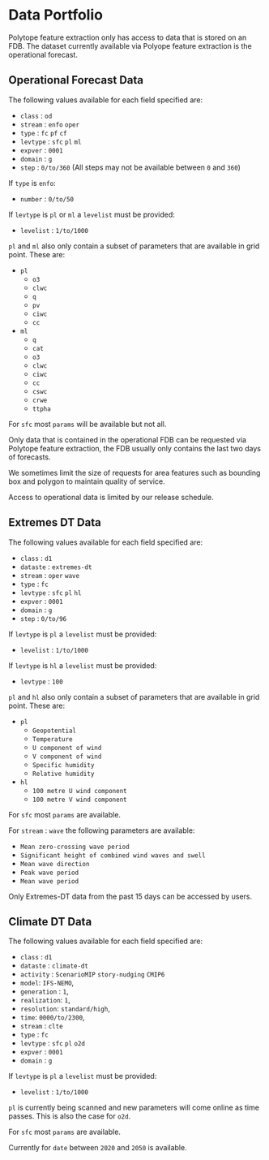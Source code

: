 # Data Portfolio

Polytope feature extraction only has access to data that is stored on an FDB. The dataset currently available via Polyope feature extraction is the operational forecast.

## Operational Forecast Data

The following values available for each field specified are:

* `class` : `od`
* `stream` : `enfo` `oper`
* `type` : `fc` `pf` `cf`
* `levtype` : `sfc` `pl` `ml`
* `expver` : `0001`
* `domain` : `g`
* `step` : `0/to/360` (All steps may not be available between `0` and `360`)

If `type` is `enfo`:

* `number` : `0/to/50`

If `levtype` is `pl` or `ml` a `levelist` must be provided:

* `levelist` : `1/to/1000`

`pl` and `ml` also only contain a subset of parameters that are available in grid point. These are:

* `pl`
    * `o3`
    * `clwc`
    * `q`
    * `pv`
    * `ciwc`
    * `cc`
* `ml`
    * `q`
    * `cat`
    * `o3`
    * `clwc`
    * `ciwc`
    * `cc`
    * `cswc`
    * `crwe`
    * `ttpha`

For `sfc` most `params` will be available but not all.

Only data that is contained in the operational FDB can be requested via Polytope feature extraction, the FDB usually only contains the last two days of forecasts.

We sometimes limit the size of requests for area features such as bounding box and polygon to maintain quality of service.

Access to operational data is limited by our release schedule.


## Extremes DT Data

The following values available for each field specified are:

* `class` : `d1`
* `dataste` : `extremes-dt`
* `stream` : `oper` `wave`
* `type` : `fc`
* `levtype` : `sfc` `pl` `hl`
* `expver` : `0001`
* `domain` : `g`
* `step` : `0/to/96`

If `levtype` is `pl` a `levelist` must be provided:

* `levelist` : `1/to/1000`

If `levtype` is `hl` a `levelist` must be provided:

* `levtype` : `100`

`pl` and `hl` also only contain a subset of parameters that are available in grid point. These are:

* `pl`
    * `Geopotential`
    * `Temperature`
    * `U component of wind`
    * `V component of wind`
    * `Specific humidity`
    * `Relative humidity`
* `hl`
    * `100 metre U wind component`
    * `100 metre V wind component `

For `sfc` most `params` are available.

For `stream` : `wave` the following parameters are available:

* `Mean zero-crossing wave period`
* `Significant height of combined wind waves and swell`
* `Mean wave direction`
* `Peak wave period`
* `Mean wave period`

Only Extremes-DT data from the past 15 days can be accessed by users.


## Climate DT Data

The following values available for each field specified are:

* `class` : `d1`
* `dataste` : `climate-dt`
* `activity` : `ScenarioMIP` `story-nudging` `CMIP6`
* `model`: `IFS-NEMO`,
* `generation` : `1`,
* `realization`: `1`,
* `resolution`: `standard/high`,
* `time`: `0000/to/2300`,
* `stream` : `clte` 
* `type` : `fc`
* `levtype` : `sfc` `pl` `o2d`
* `expver` : `0001`
* `domain` : `g`

If `levtype` is `pl` a `levelist` must be provided:

* `levelist` : `1/to/1000`

`pl` is currently being scanned and new parameters will come online as time passes. This is also the case for `o2d`.

For `sfc` most `params` are available.

Currently for `date` between `2020` and `2050` is available.
